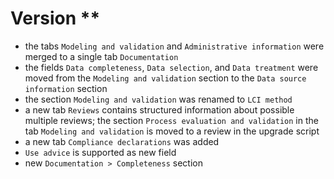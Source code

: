 
# Version **

+ the tabs `Modeling and validation` and `Administrative information` were
  merged to a single tab `Documentation`
+ the fields `Data completeness`, `Data selection`, and `Data treatment` were
  moved from the `Modeling and validation` section to the
  `Data source information` section
+ the section `Modeling and validation` was renamed to `LCI method`
+ a new tab `Reviews` contains structured information about possible multiple
  reviews; the section `Process evaluation and validation` in the tab
  `Modeling and validation` is moved to a review in the upgrade script
+ a new tab `Compliance declarations` was added
+ `Use advice` is supported as new field
+ new `Documentation > Completeness` section
